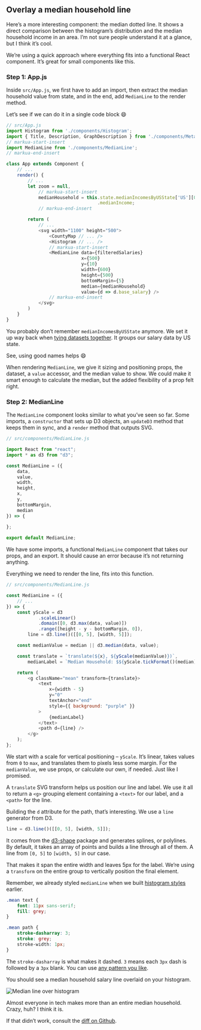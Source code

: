 
## Overlay a median household line

Here’s a more interesting component: the median dotted line. It shows a
direct comparison between the histogram’s distribution and the median
household income in an area. I’m not sure people understand it at a
glance, but I think it’s cool.

We’re using a quick approach where everything fits into a functional
React component. It’s great for small components like this.

### Step 1: App.js

Inside `src/App.js`, we first have to add an import, then extract the
median household value from state, and in the end, add `MedianLine` to
the render method.

Let’s see if we can do it in a single code block 😄

``` javascript
// src/App.js
import Histogram from './components/Histogram';
import { Title, Description, GraphDescription } from './components/Meta';
// markua-start-insert
import MedianLine from './components/MedianLine';
// markua-end-insert

class App extends Component {
    // ...
    render() {
        // ...
        let zoom = null,
            // markua-start-insert
            medianHousehold = this.state.medianIncomesByUSState['US'][0]
                                  .medianIncome;
            // markua-end-insert

        return (
            // ...
            <svg width="1100" height="500">
                <CountyMap // ... />
                <Histogram // ... />
                // markua-start-insert
                <MedianLine data={filteredSalaries}
                            x={500}
                            y={10}
                            width={600}
                            height={500}
                            bottomMargin={5}
                            median={medianHousehold}
                            value={d => d.base_salary} />
                // markua-end-insert
            </svg>
        )
    }
}
```

You probably don’t remember `medianIncomesByUSState` anymore. We set it
up way back when [tying datasets together](#tie-datasets-together). It
groups our salary data by US state.

See, using good names helps 😄

When rendering `MedianLine`, we give it sizing and positioning props,
the dataset, a `value` accessor, and the median value to show. We could
make it smart enough to calculate the median, but the added flexibility
of a prop felt right.

### Step 2: MedianLine

The `MedianLine` component looks similar to what you’ve seen so far.
Some imports, a `constructor` that sets up D3 objects, an `updateD3`
method that keeps them in sync, and a `render` method that outputs SVG.

``` javascript
// src/components/MedianLine.js

import React from "react";
import * as d3 from "d3";

const MedianLine = ({
    data,
    value,
    width,
    height,
    x,
    y,
    bottomMargin,
    median
}) => {
    
};

export default MedianLine;
```

We have some imports, a functional `MedianLine` component that takes our
props, and an export. It should cause an error because it’s not
returning anything.

Everything we need to render the line, fits into this function.

``` javascript
// src/components/MedianLine.js

const MedianLine = ({
    // ...
}) => {
    const yScale = d3
            .scaleLinear()
            .domain([0, d3.max(data, value)])
            .range([height - y - bottomMargin, 0]),
        line = d3.line()([[0, 5], [width, 5]]);

    const medianValue = median || d3.median(data, value);

    const translate = `translate(${x}, ${yScale(medianValue)})`,
        medianLabel = `Median Household: $${yScale.tickFormat()(median)}`;

    return (
        <g className="mean" transform={translate}>
            <text
                x={width - 5}
                y="0"
                textAnchor="end"
                style={{ background: "purple" }}
            >
                {medianLabel}
            </text>
            <path d={line} />
        </g>
    );
};
```

We start with a scale for vertical positioning – `yScale`. It’s linear,
takes values from `0` to `max`, and translates them to pixels less some
margin. For the `medianValue`, we use props, or calculate our own, if
needed. Just like I promised.

A `translate` SVG transform helps us position our line and label. We use
it all to return a `<g>` grouping element containing a `<text>` for our
label, and a `<path>` for the line.

Building the `d` attribute for the path, that’s interesting. We use a
`line` generator from D3.

``` javascript
line = d3.line()([[0, 5], [width, 5]]);
```

It comes from the [d3-shape](https://github.com/d3/d3-shape#lines)
package and generates splines, or polylines. By default, it takes an
array of points and builds a line through all of them. A line from
`[0, 5]` to `[width, 5]` in our case.

That makes it span the entire width and leaves 5px for the label. We’re
using a `transform` on the entire group to vertically position the final
element.

Remember, we already styled `medianLine` when we built [histogram
styles](#histogram-css) earlier.

``` css
.mean text {
    font: 11px sans-serif;
    fill: grey;
}

.mean path {
    stroke-dasharray: 3;
    stroke: grey;
    stroke-width: 1px;
}
```

The `stroke-dasharray` is what makes it dashed. `3` means each `3px`
dash is followed by a `3px` blank. You can use [any pattern you
like](https://developer.mozilla.org/en-US/docs/Web/SVG/Attribute/stroke-dasharray).

You should see a median household salary line overlaid on your
histogram.

![Median line over
histogram](https://raw.githubusercontent.com/Swizec/react-d3js-es6-ebook/2018-version/manuscript/resources/images/es6v2/dataviz-with-everything.png)

Almost everyone in tech makes more than an entire median household.
Crazy, huh? I think it is.

If that didn’t work, consult the [diff on
Github](https://github.com/Swizec/react-d3js-step-by-step/commit/1fd055e461184fb8dc8dd509edb3a6a683c995fe).
